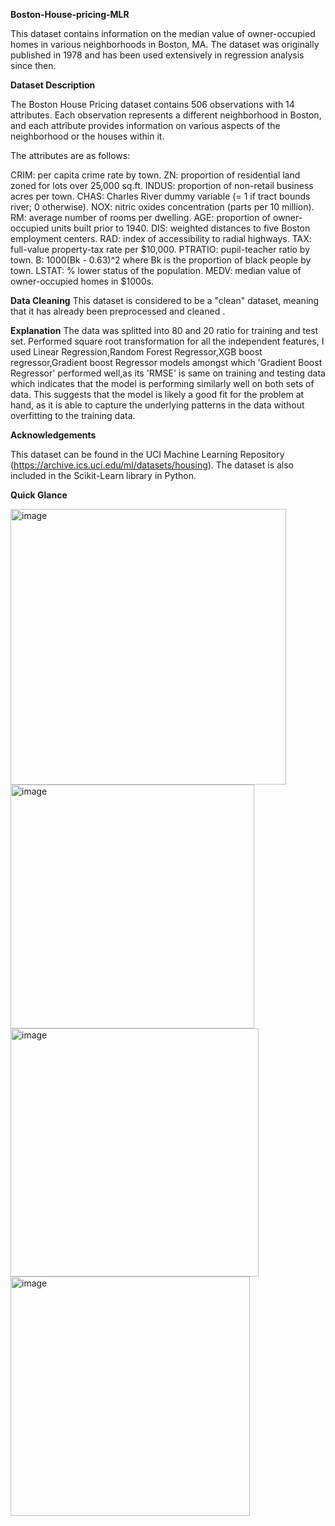  **Boston-House-pricing-MLR**
 
This dataset contains information on the median value of owner-occupied homes in various neighborhoods in Boston, MA. The dataset was originally published in 1978 and has been used extensively in regression analysis since then.

**Dataset Description**

The Boston House Pricing dataset contains 506 observations with 14 attributes. Each observation represents a different neighborhood in Boston, and each attribute provides information on various aspects of the neighborhood or the houses within it.

The attributes are as follows:

CRIM: per capita crime rate by town.
ZN: proportion of residential land zoned for lots over 25,000 sq.ft.
INDUS: proportion of non-retail business acres per town.
CHAS: Charles River dummy variable (= 1 if tract bounds river; 0 otherwise).
NOX: nitric oxides concentration (parts per 10 million).
RM: average number of rooms per dwelling.
AGE: proportion of owner-occupied units built prior to 1940.
DIS: weighted distances to five Boston employment centers.
RAD: index of accessibility to radial highways.
TAX: full-value property-tax rate per $10,000.
PTRATIO: pupil-teacher ratio by town.
B: 1000(Bk - 0.63)^2 where Bk is the proportion of black people by town.
LSTAT: % lower status of the population.
MEDV: median value of owner-occupied homes in $1000s.

**Data Cleaning**
This dataset is considered to be a "clean" dataset, meaning that it has already been preprocessed and cleaned . 

**Explanation**
The data was splitted into 80 and 20 ratio for training and test set. Performed square root transformation for all the independent features, I used Linear Regression,Random Forest Regressor,XGB boost regressor,Gradient boost Regressor models amongst which 'Gradient Boost Regressor' performed well,as its 'RMSE' is same on training and testing data which indicates that the model is performing similarly well on both sets of data. This suggests that the model is likely a good fit for the problem at hand, as it is able to capture the underlying patterns in the data without overfitting to the training data.

**Acknowledgements**

This dataset can be found in the UCI Machine Learning Repository (https://archive.ics.uci.edu/ml/datasets/housing). The dataset is also included in the Scikit-Learn library in Python.

**Quick Glance**

<img width="441" alt="image" src="https://user-images.githubusercontent.com/119112861/236607704-7cfa4755-2838-4267-b82b-58e25c189303.png">

<img width="390" alt="image" src="https://user-images.githubusercontent.com/119112861/236609131-a009de43-fe2a-47ca-9ace-57956bb6a2c8.png">

<img width="397" alt="image" src="https://user-images.githubusercontent.com/119112861/236609117-b83afd0f-862b-4511-8d07-29ece64a9e8a.png">

<img width="383" alt="image" src="https://user-images.githubusercontent.com/119112861/236609101-43eb36b2-ee93-43bf-9136-2b7355c3dbbc.png">


